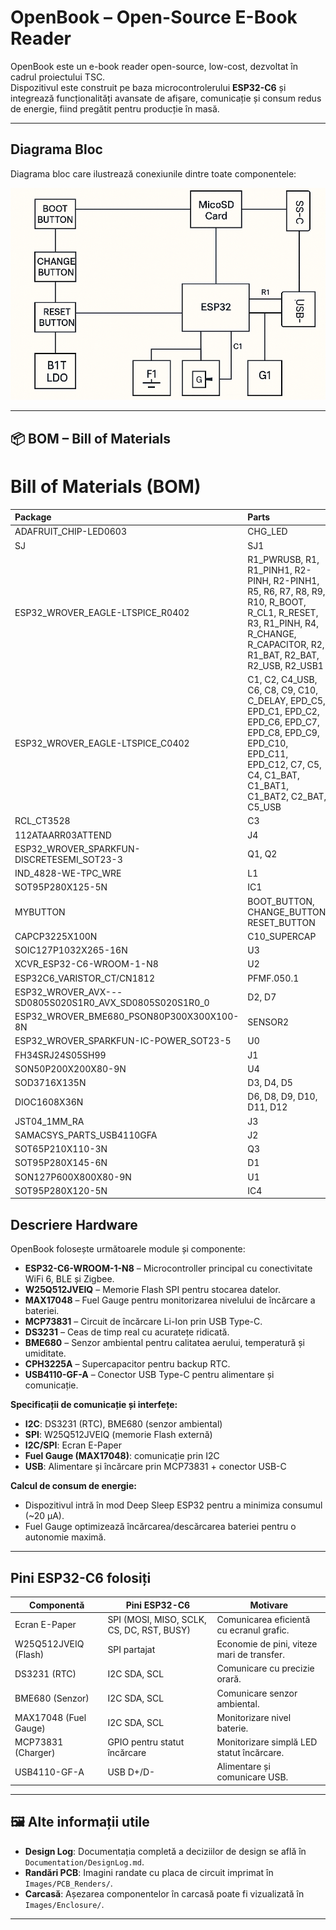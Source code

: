 # OpenBook – Open-Source E-Book Reader

OpenBook este un e-book reader open-source, low-cost, dezvoltat în cadrul proiectului TSC.  
Dispozitivul este construit pe baza microcontrolerului **ESP32-C6** și integrează funcționalități avansate de afișare, comunicație și consum redus de energie, fiind pregătit pentru producție în masă.

---

##  Diagrama Bloc

Diagrama bloc care ilustrează conexiunile dintre toate componentele:

![Diagrama Bloc](Images/diagrama.png)

---

## 📦 BOM – Bill of Materials


# Bill of Materials (BOM)

| Package | Parts | Datasheet | 
|:--------|:------|:----------|
| ADAFRUIT_CHIP-LED0603 | CHG_LED | [Link](Link) | 
| SJ | SJ1 | [Link](Link) | [Link]
| ESP32_WROVER_EAGLE-LTSPICE_R0402 | R1_PWRUSB, R1, R1_PINH1, R2-PINH, R2-PINH1, R5, R6, R7, R8, R9, R10, R_BOOT, R_CL1, R_RESET, R3, R1_PINH, R4, R_CHANGE, R_CAPACITOR, R2, R1_BAT, R2_BAT, R2_USB, R2_USB1 | [Link](Link) | [Link](Link) |
| ESP32_WROVER_EAGLE-LTSPICE_C0402 | C1, C2, C4_USB, C6, C8, C9, C10, C_DELAY, EPD_C5, EPD_C1, EPD_C2, EPD_C6, EPD_C7, EPD_C8, EPD_C9, EPD_C10, EPD_C11, EPD_C12, C7, C5, C4, C1_BAT, C1_BAT1, C1_BAT2, C2_BAT, C5_USB | [Link](Link) | 
| RCL_CT3528 | C3 | [Link](Link) |
| 112ATAARR03ATTEND | J4 | [Link](Link) |
| ESP32_WROVER_SPARKFUN-DISCRETESEMI_SOT23-3 | Q1, Q2 | [Link](Link) |
| IND_4828-WE-TPC_WRE | L1 | [Link](Link) |
| SOT95P280X125-5N | IC1 | [Link](Link) |
| MYBUTTON | BOOT_BUTTON, CHANGE_BUTTON, RESET_BUTTON | [Link](Link) |
| CAPCP3225X100N | C10_SUPERCAP | [Link](Link) | 
| SOIC127P1032X265-16N | U3 | [Link](Link) | 
| XCVR_ESP32-C6-WROOM-1-N8 | U2 | [Link](Link) | 
| ESP32C6_VARISTOR_CT/CN1812 | PFMF.050.1 | [Link](Link) | 
| ESP32_WROVER_AVX---SD0805S020S1R0_AVX_SD0805S020S1R0_0 | D2, D7 | [Link](Link) | 
| ESP32_WROVER_BME680_PSON80P300X300X100-8N | SENSOR2 | [Link](Link) | 
| ESP32_WROVER_SPARKFUN-IC-POWER_SOT23-5 | U0 | [Link](Link) |
| FH34SRJ24S05SH99 | J1 | [Link](Link) | 
| SON50P200X200X80-9N | U4 | [Link](Link) | 
| SOD3716X135N | D3, D4, D5 | [Link](Link) | 
| DIOC1608X36N | D6, D8, D9, D10, D11, D12 | [Link](Link) | 
| JST04_1MM_RA | J3 | [Link](Link) | 
| SAMACSYS_PARTS_USB4110GFA | J2 | [Link](Link) | 
| SOT65P210X110-3N | Q3 | [Link](Link) | 
| SOT95P280X145-6N | D1 | [Link](Link) | 
| SON127P600X800X80-9N | U1 | [Link](Link) | 
| SOT95P280X120-5N | IC4 | [Link](Link) |

##  Descriere Hardware

OpenBook folosește următoarele module și componente:

- **ESP32-C6-WROOM-1-N8** – Microcontroller principal cu conectivitate WiFi 6, BLE și Zigbee.
- **W25Q512JVEIQ** – Memorie Flash SPI pentru stocarea datelor.
- **MAX17048** – Fuel Gauge pentru monitorizarea nivelului de încărcare a bateriei.
- **MCP73831** – Circuit de încărcare Li-Ion prin USB Type-C.
- **DS3231** – Ceas de timp real cu acuratețe ridicată.
- **BME680** – Senzor ambiental pentru calitatea aerului, temperatură și umiditate.
- **CPH3225A** – Supercapacitor pentru backup RTC.
- **USB4110-GF-A** – Conector USB Type-C pentru alimentare și comunicație.

**Specificații de comunicație și interfețe:**
- **I2C**: DS3231 (RTC), BME680 (senzor ambiental)
- **SPI**: W25Q512JVEIQ (memorie Flash externă)
- **I2C/SPI**: Ecran E-Paper
- **Fuel Gauge (MAX17048)**: comunicație prin I2C
- **USB**: Alimentare și încărcare prin MCP73831 + conector USB-C

**Calcul de consum de energie:**
- Dispozitivul intră în mod Deep Sleep ESP32 pentru a minimiza consumul (~20 µA).
- Fuel Gauge optimizează încărcarea/descărcarea bateriei pentru o autonomie maximă.

---

##  Pini ESP32-C6 folosiți

| Componentă         | Pini ESP32-C6   | Motivare                                   |
|---------------------|-----------------|--------------------------------------------|
| Ecran E-Paper       | SPI (MOSI, MISO, SCLK, CS, DC, RST, BUSY) | Comunicarea eficientă cu ecranul grafic. |
| W25Q512JVEIQ (Flash)| SPI partajat     | Economie de pini, viteze mari de transfer. |
| DS3231 (RTC)        | I2C SDA, SCL     | Comunicare cu precizie orară.             |
| BME680 (Senzor)     | I2C SDA, SCL     | Comunicare senzor ambiental.              |
| MAX17048 (Fuel Gauge)| I2C SDA, SCL    | Monitorizare nivel baterie.               |
| MCP73831 (Charger)  | GPIO pentru statut încărcare | Monitorizare simplă LED statut încărcare.|
| USB4110-GF-A        | USB D+/D-        | Alimentare și comunicare USB.             |

---

## 🖼️ Alte informații utile

-  **Design Log**: Documentația completă a deciziilor de design se află în `Documentation/DesignLog.md`.
-  **Randări PCB**: Imagini randate cu placa de circuit imprimat în `Images/PCB_Renders/`.
-  **Carcasă**: Așezarea componentelor în carcasă poate fi vizualizată în `Images/Enclosure/`.

---

